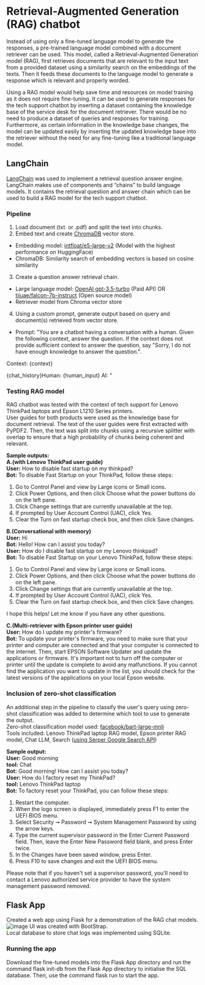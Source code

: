 # Retrieval-Augmented Generation (RAG) chatbot
Instead of using only a fine-tuned language model to generate the responses, a pre-trained language model combined with a document retriever can be used. This model, called a Retrieval-Augmented Generation model (RAG), first retrieves documents that are relevant to the input text from a provided dataset using a similarity search on the embeddings of the texts. Then it feeds these documents to the language model to generate a response which is relevant and properly worded. 

Using a RAG model would help save time and resources on model training as it does not require fine-tuning. It can be used to generate responses for the tech support chatbot by inserting a dataset containing the knowledge base of the service desk for the document retriever. There would be no need to produce a dataset of queries and responses for training. Furthermore, as certain information in the knowledge base changes, the model can be updated easily by inserting the updated knowledge base into the retriever without the need for any fine-tuning like a traditional language model.

## LangChain
[LangChain](https://python.langchain.com) was used to implement a retrieval question answer engine. LangChain makes use of components and “chains” to build language models. It contains the retrieval question and answer chain which can be used to build a RAG model for the tech support chatbot. 

### Pipeline
1. Load document (txt. or .pdf) and split the text into chunks.
2. Embed text and create [ChromaDB](https://www.trychroma.com) vector store.
- Embedding model: [intfloat/e5-large-v2](https://huggingface.co/intfloat/e5-large-v2) (Model with the highest performance on HuggingFace)
- ChromaDB: Similarity search of embedding vectors is based on cosine similarity
3. Create a question answer retrieval chain.
- Large language model: [OpenAI gpt-3.5-turbo](https://platform.openai.com/) (Paid API) OR [tiiuae/falcon-7b-instruct](https://huggingface.co/tiiuae/falcon-7b-instruct) (Open source model)
- Retriever model from Chroma vector store
4. Using a custom prompt, generate output based on query and document(s) retrieved from vector store.
- Prompt: "You are a chatbot having a conversation with a human.
Given the following context, answer the question. If the context does not provide sufficient context to answer the question, say "Sorry, I do not have enough knowledge to answer the question.".

Context:
{context}

{chat_history}Human: {human_input}
AI: "

### Testing RAG model
RAG chatbot was tested with the context of tech support for Lenovo ThinkPad laptops and Epson L1210 Series printers.\
User guides for both products were used as the knowledge base for document retrieval. The text of the user guides were first extracted with PyPDF2. Then, the text was split into chunks using a recursive splitter with overlap to ensure that a high probability of chunks being coherent and relevant.

**Sample outputs:**\
**A.(with Lenovo ThinkPad user guide)**\
**User:** How to disable fast startup on my thinkpad?\
**Bot:** To disable Fast Startup on your ThinkPad, follow these steps:

1. Go to Control Panel and view by Large icons or Small icons.
2. Click Power Options, and then click Choose what the power buttons do on the left pane.
3. Click Change settings that are currently unavailable at the top.
4. If prompted by User Account Control (UAC), click Yes.
5. Clear the Turn on fast startup check box, and then click Save changes.

**B.(Conversational with memory)**\
**User:** Hi\
**Bot:** Hello! How can I assist you today?\
**User:** How do I disable fast startup on my Lenovo thinkpad?\
**Bot:** To disable Fast Startup on your Lenovo ThinkPad, follow these steps:
1. Go to Control Panel and view by Large icons or Small icons.
2. Click Power Options, and then click Choose what the power buttons do on the left pane.
3. Click Change settings that are currently unavailable at the top.
4. If prompted by User Account Control (UAC), click Yes.
5. Clear the Turn on fast startup check box, and then click Save changes.

I hope this helps! Let me know if you have any other questions.

**C.(Multi-retriever with Epson printer user guide)**\
**User:** How do I update my printer's firmware?\
**Bot:** To update your printer's firmware, you need to make sure that your printer and computer are connected and that your computer is connected to the internet. Then, start EPSON Software Updater and update the applications or firmware. It's important not to turn off the computer or printer until the update is complete to avoid any malfunctions. If you cannot find the application you want to update in the list, you should check for the latest versions of the applications on your local Epson website.

### Inclusion of zero-shot classification
An additional step in the pipeline to classify the user's query using zero-shot classification was added to determine which tool to use to generate the output.\
Zero-shot classification model used: [facebook/bart-large-mnli](https://huggingface.co/facebook/bart-large-mnli)\
Tools included: Lenovo ThinkPad laptop RAG model, Epson printer RAG model, Chat LLM, Search ([using Serper Google Search API](https://serper.dev/))

**Sample output:**\
**User:** Good morning\
**tool:** Chat\
**Bot:** Good morning! How can I assist you today?\
**User:** How do I factory reset my ThinkPad?\
**tool:** Lenovo ThinkPad laptop\
**Bot:** To factory reset your ThinkPad, you can follow these steps:
1. Restart the computer.
2. When the logo screen is displayed, immediately press F1 to enter the UEFI BIOS menu.
3. Select Security ➙ Password ➙ System Management Password by using the arrow keys.
4. Type the current supervisor password in the Enter Current Password field. Then, leave the Enter New Password field blank, and press Enter twice.
5. In the Changes have been saved window, press Enter.
6. Press F10 to save changes and exit the UEFI BIOS menu.

Please note that if you haven't set a supervisor password, you'll need to contact a Lenovo authorized service provider to have the system management password removed.

## Flask App
Created a web app using Flask for a demonstration of the RAG chat models.
![image](https://github.com/wwaihoe/RAG-chatbot/assets/91514179/4e0def7b-7915-4995-9e0d-234b6b6999d5)
UI was created with BootStrap.\
Local database to store chat logs was implemented using SQLite.

### Running the app
Download the fine-tuned models into the Flask App directory and run the command flask init-db from the Flask App directory to initialise the SQL database. Then, use the command flask run to start the app.
